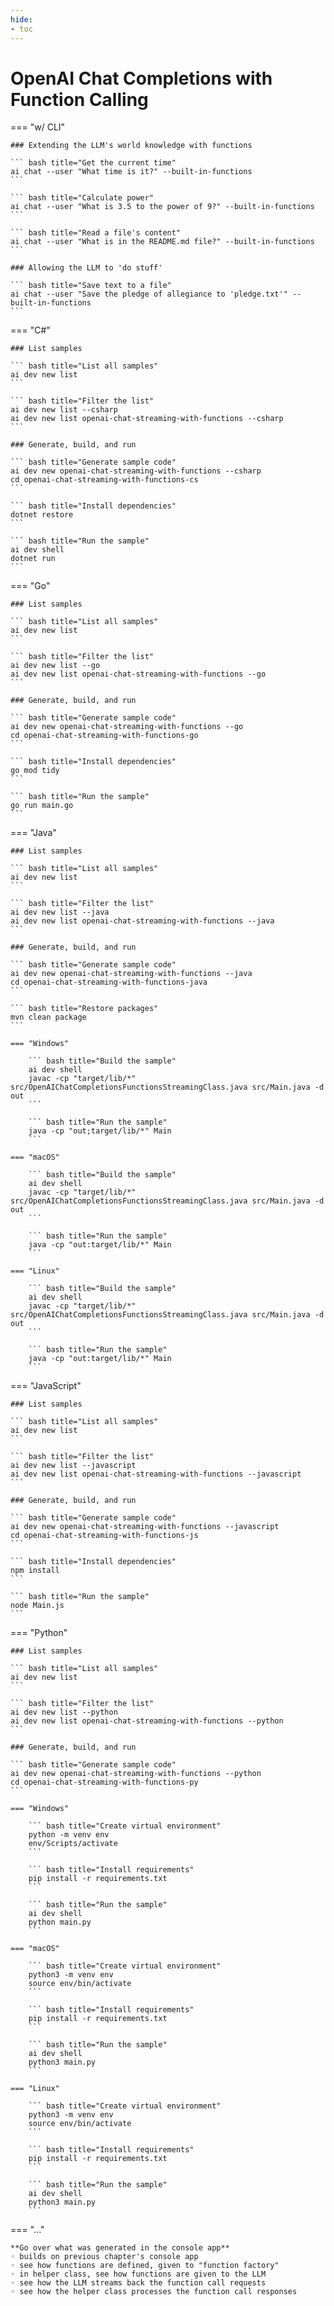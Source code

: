 ```yaml
---
hide:
- toc
---
```

# OpenAI Chat Completions with Function Calling

=== "w/ CLI"

    ### Extending the LLM's world knowledge with functions

    ``` bash title="Get the current time"
    ai chat --user "What time is it?" --built-in-functions
    ```

    ``` bash title="Calculate power"
    ai chat --user "What is 3.5 to the power of 9?" --built-in-functions
    ```

    ``` bash title="Read a file's content"
    ai chat --user "What is in the README.md file?" --built-in-functions
    ```

    ### Allowing the LLM to 'do stuff'

    ``` bash title="Save text to a file"
    ai chat --user "Save the pledge of allegiance to 'pledge.txt'" --built-in-functions
    ```

=== "C#"

    ### List samples

    ``` bash title="List all samples"
    ai dev new list
    ```

    ``` bash title="Filter the list"
    ai dev new list --csharp
    ai dev new list openai-chat-streaming-with-functions --csharp
    ```

    ### Generate, build, and run

    ``` bash title="Generate sample code"
    ai dev new openai-chat-streaming-with-functions --csharp
    cd openai-chat-streaming-with-functions-cs
    ```

    ``` bash title="Install dependencies"
    dotnet restore
    ```

    ``` bash title="Run the sample"
    ai dev shell
    dotnet run
    ```

=== "Go"

    ### List samples

    ``` bash title="List all samples"
    ai dev new list
    ```

    ``` bash title="Filter the list"
    ai dev new list --go
    ai dev new list openai-chat-streaming-with-functions --go
    ```

    ### Generate, build, and run

    ``` bash title="Generate sample code"
    ai dev new openai-chat-streaming-with-functions --go
    cd openai-chat-streaming-with-functions-go
    ```

    ``` bash title="Install dependencies"
    go mod tidy
    ```

    ``` bash title="Run the sample"
    go run main.go
    ```

=== "Java"

    ### List samples

    ``` bash title="List all samples"
    ai dev new list
    ```

    ``` bash title="Filter the list"
    ai dev new list --java
    ai dev new list openai-chat-streaming-with-functions --java
    ```

    ### Generate, build, and run

    ``` bash title="Generate sample code"
    ai dev new openai-chat-streaming-with-functions --java
    cd openai-chat-streaming-with-functions-java
    ```

    ``` bash title="Restore packages"
    mvn clean package
    ```

    === "Windows"

        ``` bash title="Build the sample"
        ai dev shell
        javac -cp "target/lib/*" src/OpenAIChatCompletionsFunctionsStreamingClass.java src/Main.java -d out
        ```

        ``` bash title="Run the sample"
        java -cp "out;target/lib/*" Main
        ```

    === "macOS"

        ``` bash title="Build the sample"
        ai dev shell
        javac -cp "target/lib/*" src/OpenAIChatCompletionsFunctionsStreamingClass.java src/Main.java -d out
        ```

        ``` bash title="Run the sample"
        java -cp "out:target/lib/*" Main
        ```

    === "Linux"

        ``` bash title="Build the sample"
        ai dev shell
        javac -cp "target/lib/*" src/OpenAIChatCompletionsFunctionsStreamingClass.java src/Main.java -d out
        ```

        ``` bash title="Run the sample"
        java -cp "out:target/lib/*" Main
        ```

=== "JavaScript"

    ### List samples

    ``` bash title="List all samples"
    ai dev new list
    ```

    ``` bash title="Filter the list"
    ai dev new list --javascript
    ai dev new list openai-chat-streaming-with-functions --javascript
    ```

    ### Generate, build, and run

    ``` bash title="Generate sample code"
    ai dev new openai-chat-streaming-with-functions --javascript
    cd openai-chat-streaming-with-functions-js
    ```

    ``` bash title="Install dependencies"
    npm install
    ```

    ``` bash title="Run the sample"
    node Main.js
    ```

=== "Python"

    ### List samples

    ``` bash title="List all samples"
    ai dev new list
    ```

    ``` bash title="Filter the list"
    ai dev new list --python
    ai dev new list openai-chat-streaming-with-functions --python
    ```

    ### Generate, build, and run

    ``` bash title="Generate sample code"
    ai dev new openai-chat-streaming-with-functions --python
    cd openai-chat-streaming-with-functions-py
    ```

    === "Windows"

        ``` bash title="Create virtual environment"
        python -m venv env
        env/Scripts/activate
        ```

        ``` bash title="Install requirements"
        pip install -r requirements.txt
        ```

        ``` bash title="Run the sample"
        ai dev shell
        python main.py
        ```

    === "macOS"

        ``` bash title="Create virtual environment"
        python3 -m venv env
        source env/bin/activate
        ```

        ``` bash title="Install requirements"
        pip install -r requirements.txt
        ```

        ``` bash title="Run the sample"
        ai dev shell
        python3 main.py
        ```

    === "Linux"

        ``` bash title="Create virtual environment"
        python3 -m venv env
        source env/bin/activate
        ```

        ``` bash title="Install requirements"
        pip install -r requirements.txt
        ```

        ``` bash title="Run the sample"
        ai dev shell
        python3 main.py
        ```

=== "..."

    **Go over what was generated in the console app**  
    ◦ builds on previous chapter's console app  
    ◦ see how functions are defined, given to "function factory"  
    ◦ in helper class, see how functions are given to the LLM  
    ◦ see how the LLM streams back the function call requests  
    ◦ see how the helper class processes the function call responses  
